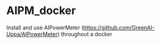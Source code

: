 # AIPM_docker
Install and use AIPowerMeter (https://github.com/GreenAI-Uppa/AIPowerMeter) throughout a docker
